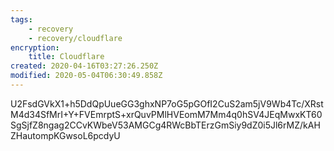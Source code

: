```yaml
---
tags:
    - recovery
    - recovery/cloudflare
encryption:
    title: Cloudflare
created: 2020-04-16T03:27:26.250Z
modified: 2020-05-04T06:30:49.858Z
---
```

U2FsdGVkX1+h5DdQpUueGG3ghxNP7oG5pGOfI2CuS2am5jV9Wb4Tc/XRstM4d34SfMrI+Y+FVEmrptS+xrQuvPMlHVEomM7Mm4q0hSV4JEqMwxKT60SgSjfZ8ngag2CCvKWbeV53AMGCg4RWcBbTErzGmSiy9dZ0i5Jl6rMZ/kAHZHautompKGwsoL6pcdyU